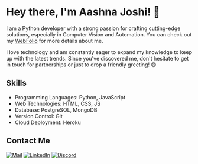 # Hey there, I'm Aashna Joshi! 👋
I am a Python developer with a strong passion for crafting cutting-edge solutions, especially in Computer Vision and Automation. You can check out my [WebFolio](https://aashnajoshi.github.io/Webfolio/) for more details about me. 

I love technology and am constantly eager to expand my knowledge to keep up with the latest trends. Since you've discovered me, don't hesitate to get in touch for partnerships or just to drop a friendly greeting! 😄

## Skills
- Programming Languages: Python, JavaScript
- Web Technologies: HTML, CSS, JS
- Database: PostgreSQL, MongoDB
- Version Control: Git
- Cloud Deployment: Heroku
  
## Contact Me
[![Mail](https://img.icons8.com/?size=50&id=P7UIlhbpWzZm&format=png&color=000000)](mailto:aashna.joshi03@gmail.com)
[![LinkedIn](https://img.icons8.com/?size=50&id=13930&format=png&color=000000)](https://www.linkedin.com/in/aashnajoshi/)
[![Discord](https://img.icons8.com/?size=50&id=65646&format=png&color=000000)](https://discord.com/users/790711856687480852)
